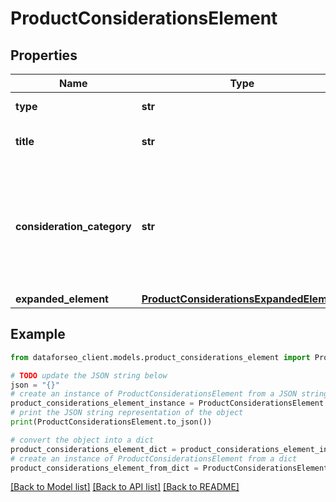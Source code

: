 # ProductConsiderationsElement


## Properties

Name | Type | Description | Notes
------------ | ------------- | ------------- | -------------
**type** | **str** | type of element | [optional] 
**title** | **str** | title of a given link element | [optional] 
**consideration_category** | **str** | category of the consideration element the category is indicated just above the title fo the consideration element | [optional] 
**expanded_element** | [**ProductConsiderationsExpandedElement**](ProductConsiderationsExpandedElement.md) |  | [optional] 

## Example

```python
from dataforseo_client.models.product_considerations_element import ProductConsiderationsElement

# TODO update the JSON string below
json = "{}"
# create an instance of ProductConsiderationsElement from a JSON string
product_considerations_element_instance = ProductConsiderationsElement.from_json(json)
# print the JSON string representation of the object
print(ProductConsiderationsElement.to_json())

# convert the object into a dict
product_considerations_element_dict = product_considerations_element_instance.to_dict()
# create an instance of ProductConsiderationsElement from a dict
product_considerations_element_from_dict = ProductConsiderationsElement.from_dict(product_considerations_element_dict)
```
[[Back to Model list]](../README.md#documentation-for-models) [[Back to API list]](../README.md#documentation-for-api-endpoints) [[Back to README]](../README.md)


